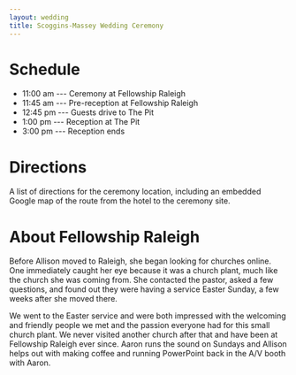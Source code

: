 ```yaml
---
layout: wedding
title: Scoggins-Massey Wedding Ceremony
---
```


# Schedule

* 11:00 am --- Ceremony at Fellowship Raleigh
* 11:45 am --- Pre-reception at Fellowship Raleigh
* 12:45 pm --- Guests drive to The Pit
* 1:00 pm --- Reception at The Pit
* 3:00 pm --- Reception ends

# Directions 

A list of directions for the ceremony location, including an embedded
Google map of the route from the hotel to the ceremony site.

# About Fellowship Raleigh

Before Allison moved to Raleigh, she began looking for churches online.
One immediately caught her eye because it was a church plant, much like
the church she was coming from.  She contacted the pastor, asked a few
questions, and found out they were having a service Easter Sunday, a few
weeks after she moved there.

We went to the Easter service and were both impressed with the welcoming
and friendly people we met and the passion everyone had for this small
church plant.  We never visited another church after that and have been
at Fellowship Raleigh ever since.  Aaron runs the sound on Sundays and
Allison helps out with making coffee and running PowerPoint back in the
A/V booth with Aaron.

